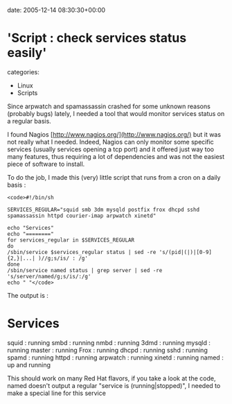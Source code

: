 


date: 2005-12-14 08:30:30+00:00


# 'Script : check services status easily'

categories:
- Linux
- Scripts


Since arpwatch and spamassassin crashed for some unknown reasons (probably bugs) lately, I needed a tool that would monitor services status on a regular basis.

I found Nagios [http://www.nagios.org/](http://www.nagios.org/) but it was not really what I needed. Indeed, Nagios can only monitor some specific services (usually services opening a tcp port) and it offered just way too many features, thus requiring a lot of dependencies and was not the easiest piece of software to install.

To do the job, I made this (very) little script that runs from a cron on a daily basis :

<!-- more -->


    
    <code>#!/bin/sh
    
    SERVICES_REGULAR="squid smb 3dm mysqld postfix frox dhcpd sshd spamassassin httpd courier-imap arpwatch xinetd"
    
    echo "Services"
    echo "========"
    for services_regular in $SERVICES_REGULAR
    do
    /sbin/service $services_regular status | sed -re 's/(pid|(|)|[0-9]{2,}|...| )//g;s/is/ : /g'
    done
    /sbin/service named status | grep server | sed -re 's/server/named/g;s/is/:/g'
    echo " "</code>



The output is :

Services
========
squid : running
smbd : running
nmbd : running
3dmd : running
mysqld : running
master : running
Frox : running
dhcpd : running
sshd : running
spamd : running
httpd : running
arpwatch : running
xinetd : running
named : up and running

This should work on many Red Hat flavors, if you take a look at the code, named doesn't output a regular "service is (running|stopped)", I needed to make a special line for this service
